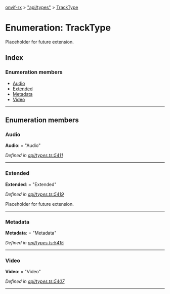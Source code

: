 [onvif-rx](../README.md) > ["api/types"](../modules/_api_types_.md) > [TrackType](../enums/_api_types_.tracktype.md)

# Enumeration: TrackType

Placeholder for future extension.

## Index

### Enumeration members

* [Audio](_api_types_.tracktype.md#audio)
* [Extended](_api_types_.tracktype.md#extended)
* [Metadata](_api_types_.tracktype.md#metadata)
* [Video](_api_types_.tracktype.md#video)

---

## Enumeration members

<a id="audio"></a>

###  Audio

**Audio**:  = "Audio"

*Defined in [api/types.ts:5411](https://github.com/patrickmichalina/onvif-rx/blob/3ab1739/src/api/types.ts#L5411)*

___
<a id="extended"></a>

###  Extended

**Extended**:  = "Extended"

*Defined in [api/types.ts:5419](https://github.com/patrickmichalina/onvif-rx/blob/3ab1739/src/api/types.ts#L5419)*

Placeholder for future extension.

___
<a id="metadata"></a>

###  Metadata

**Metadata**:  = "Metadata"

*Defined in [api/types.ts:5415](https://github.com/patrickmichalina/onvif-rx/blob/3ab1739/src/api/types.ts#L5415)*

___
<a id="video"></a>

###  Video

**Video**:  = "Video"

*Defined in [api/types.ts:5407](https://github.com/patrickmichalina/onvif-rx/blob/3ab1739/src/api/types.ts#L5407)*

___

